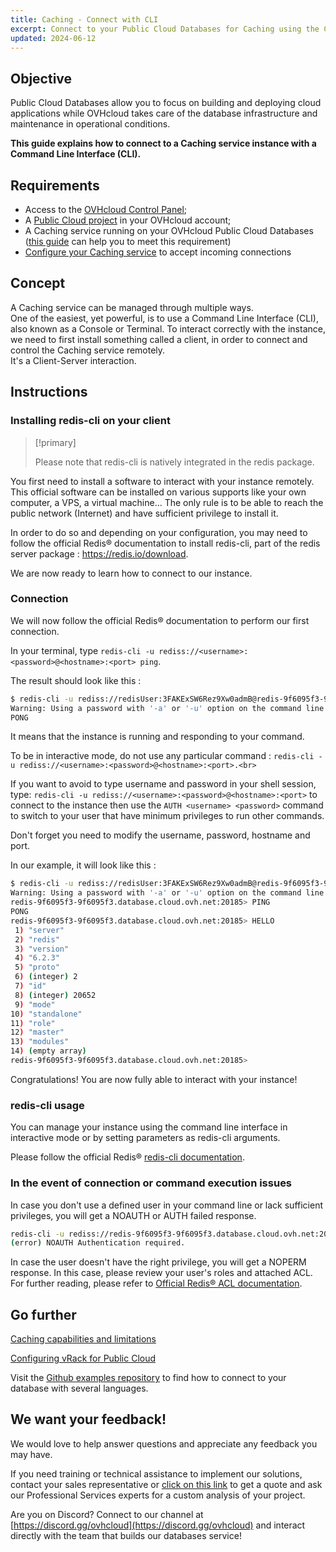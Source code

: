 ```yaml
---
title: Caching - Connect with CLI
excerpt: Connect to your Public Cloud Databases for Caching using the Command Line Interface (CLI)
updated: 2024-06-12
---
```


## Objective

Public Cloud Databases allow you to focus on building and deploying cloud applications while OVHcloud takes care of the database infrastructure and maintenance in operational conditions.

**This guide explains how to connect to a Caching service instance with a Command Line Interface (CLI).**

## Requirements

- Access to the [OVHcloud Control Panel](https://ca.ovh.com/auth/?action=gotomanager&from=https://www.ovh.com/sg/&ovhSubsidiary=sg);
- A [Public Cloud project](https://www.ovhcloud.com/en-sg/public-cloud/) in your OVHcloud account;
- A Caching service running on your OVHcloud Public Cloud Databases ([this guide](/pages/public_cloud/public_cloud_databases/databases_01_order_control_panel) can help you to meet this requirement)
- [Configure your Caching service](/pages/public_cloud/public_cloud_databases/redis_08_prepare_for_incoming_connections) to accept incoming connections

## Concept

A Caching service can be managed through multiple ways.<br>
One of the easiest, yet powerful, is to use a Command Line Interface (CLI), also known as a Console or Terminal.
To interact correctly with the instance, we need to first install something called a client, in order to connect and control the Caching service remotely.<br>
It's a Client-Server interaction.

## Instructions

### Installing redis-cli on your client

> [!primary]
>
> Please note that redis-cli is natively integrated in the redis package.
>

You first need to install a software to interact with your instance remotely. This official software can be installed on various supports like your own computer, a VPS, a virtual machine... The only rule is to be able to reach the public network (Internet) and have sufficient privilege to install it.

In order to do so and depending on your configuration, you may need to follow the official Redis® documentation to install redis-cli, part of the redis server package : <https://redis.io/download>.

We are now ready to learn how to connect to our instance.

### Connection

We will now follow the official Redis® documentation to perform our first connection.

In your terminal, type `redis-cli -u rediss://<username>:<password>@<hostname>:<port> ping`.

The result should look like this :

```bash
$ redis-cli -u rediss://redisUser:3FAKExSW6Rez9Xw0admB@redis-9f6095f3-9f6095f3.database.cloud.ovh.net:20185 ping
Warning: Using a password with '-a' or '-u' option on the command line interface may not be safe.
PONG
```
It means that the instance is running and responding to your command.

To be in interactive mode, do not use any particular command :
`redis-cli -u rediss://<username>:<password>@<hostname>:<port>.<br>`

If you want to avoid to type username and password in your shell session, type:
`redis-cli -u rediss://<username>:<password>@<hostname>:<port>`
to connect to the instance then use the `AUTH <username> <password>` command to switch to your user that have minimum privileges to run other commands.

Don't forget you need to modify the username, password, hostname and port.

In our example, it will look like this :
```bash
$ redis-cli -u rediss://redisUser:3FAKExSW6Rez9Xw0admB@redis-9f6095f3-9f6095f3.database.cloud.ovh.net:20185    
Warning: Using a password with '-a' or '-u' option on the command line interface may not be safe.
redis-9f6095f3-9f6095f3.database.cloud.ovh.net:20185> PING
PONG
redis-9f6095f3-9f6095f3.database.cloud.ovh.net:20185> HELLO
 1) "server"
 2) "redis"
 3) "version"
 4) "6.2.3"
 5) "proto"
 6) (integer) 2
 7) "id"
 8) (integer) 20652
 9) "mode"
10) "standalone"
11) "role"
12) "master"
13) "modules"
14) (empty array)
redis-9f6095f3-9f6095f3.database.cloud.ovh.net:20185>
```
Congratulations! You are now fully able to interact with your instance!

### redis-cli usage
You can manage your instance using the command line interface in interactive mode or by setting parameters as redis-cli arguments.

Please follow the official Redis® [redis-cli documentation](https://redis.io/commands).

### In the event of connection or command execution issues
In case you don't use a defined user in your command line or lack sufficient privileges, you will get a NOAUTH or AUTH failed response.

```bash
redis-cli -u rediss://redis-9f6095f3-9f6095f3.database.cloud.ovh.net:20185 ping
(error) NOAUTH Authentication required.
```
In case the user doesn't have the right privilege, you will get a NOPERM response. In this case, please review your user's roles and attached ACL. For further reading, please refer to [Official Redis® ACL documentation](https://redis.io/topics/acl).

## Go further

[Caching capabilities and limitations](/pages/public_cloud/public_cloud_databases/redis_01_capabilities)

[Configuring vRack for Public Cloud](/pages/public_cloud/public_cloud_network_services/getting-started-07-creating-vrack)

Visit the [Github examples repository](https://github.com/ovh/public-cloud-databases-examples/tree/main/databases/) to find how to connect to your database with several languages.

## We want your feedback!

We would love to help answer questions and appreciate any feedback you may have.

If you need training or technical assistance to implement our solutions, contact your sales representative or [click on this link](/links/professional-services) to get a quote and ask our Professional Services experts for a custom analysis of your project.

Are you on Discord? Connect to our channel at [https://discord.gg/ovhcloud](https://discord.gg/ovhcloud) and interact directly with the team that builds our databases service!
